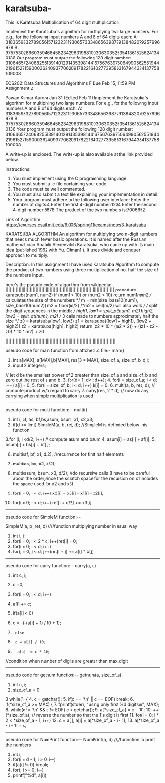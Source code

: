 # karatsuba-
This is Karatsuba Multiplication of 64 digit multiplication


Implement the Karatsuba's algorithm for multiplying two large numbers. 
For e.g., for the following input numbers A and B of 64 digits each:
A: 3183659832789056157123231193065733348656398779138482079257996978
B: 9757530286603594664582342963198810930630352535413615256241340136
Our program must output the following 128 digit number:
31064657240682551391401291435398144167567639750649905625519442196152715900036240937706209178221640277395863167944384137758109008



ECS202: Data Structures and Algorithms
F
Due Feb 15, 11:59 PM
Assignment 2

Pawan Kumar Aurora
Jan 31 (Edited Feb 11)
Implement the Karatsuba's algorithm for multiplying two large numbers. 
For e.g., for the following input numbers A and B of 64 digits each:
A: 3183659832789056157123231193065733348656398779138482079257996978
B: 9757530286603594664582342963198810930630352535413615256241340136
Your program must output the following 128 digit number:
31064657240682551391401291435398144167567639750649905625519442196152715900036240937706209178221640277395863167944384137758109008

A write-up is enclosed. The write-up is also available at the link provided below.

Instructions:
1. You must implement using the C programming language.
2. You must submit a .c file containing your code.
3. The code must be well commented.
4. You must also submit a text file explaining your implementation in detail.
5. Your program must adhere to the following user interface:
Enter the number of digits:4
Enter the first 4-digit number:1234
Enter the second 4-digit number:5678
The product of the two numbers is:7006652

Link of Algorithm
https://courses.csail.mit.edu/6.006/spring11/exams/notes3-karatsuba


KARATSUBA ALGORITHM
An algorithm for multiplying two n-digit numbers that needs much fewer basic operations. It is named
after the Russian mathematician Anatolii Alexeevitch Karatsuba, who came up with its main idea
(published 1962 with Yu. Ofman1 ). It uses divide and conquer approach to multiply.


Description: In this assignment I have used Karatsuba Algorithm to compute the product of two numbers using three multiplication of no. half the size of the numbers  input. 


here's the pseudo code of algorithm from wikipedia:-
||||||||||||||||||||||||||||||||||||||||||||||||||||||||||||||||||||||||||||
procedure karatsuba(num1, num2)
  if (num1 < 10) or (num2 < 10)
    return num1*num2
  /* calculates the size of the numbers */
  m = min(size_base10(num1), size_base10(num2))
  m2 = floor(m/2)
  /*m2 = ceil(m/2) will also work */
  /* split the digit sequences in the middle */
  high1, low1 = split_at(num1, m2)
  high2, low2 = split_at(num2, m2)
  /* 3 calls made to numbers approximately half the size */
  z0 = karatsuba(low1, low2)
  z1 = karatsuba((low1 + high1), (low2 + high2))
  z2 = karatsuba(high1, high2)
  return (z2 * 10 ^ (m2 * 2)) + ((z1 - z2 - z0) * 10 ^ m2) + z0

|||||||||||||||||||||||||||||||||||||||||||||||||||||||||||||||||||||||||||||

pseudo code for main function from attched .c file:-
main()
1. int a[MAX], a[MAX],b[MAX], res[3 * MAX], size_of_a, size_of_b, d,i;
2. input 2 integers;

// let d be the smallest power of 2 greater than size_of_a and size_of_b and zero out the rest of a and b.
3. for(d= 1; d<i; d++);
4. for(i = size_of_a; i < d; i++) a[i] = 0;
5. for(i = size_of_b; i < d; i++) b[i] = 0;
6. multi(a, b, res, d);
 // compute product w/o regard to carry
7. carry(res, 2 * d);
 // now do any carrying when simple multiplication is used


--------------------------------------------------------------

pseudo code for multi function:--
multi()

1. int i, af, as, bf,bs,asum, bsum, x1, x2,x3;]
2. if(d <= limt) SimpleM(a, b, ret, d);
 //SimpleM is definded below this function

3.for (i; i <d/2; i++)
// compute asum and bsum
  4. asum[i] = as[i] + af[i];
  5.  bsum[i] = bs[i] + bf[i];

6. multi(af, bf, x1, d/2); //recurrence for first half elements
 7.   multi(as, bs, x2, d/2);
 8.   multi(asum, bsum, x3, d/2);
//do recursive calls (I have to be careful about the order,since the scratch space for the recursion on x1 includes the space used for x2 and x3)

9. for(i = 0; i < d; i++) x3[i] = x3[i] - x1[i] - x2[i];
  10.   for(i = 0; i < d; i++) ret[i + d/2] += x3[i]


--------------------------------------------------------------
pseudo code for SimpleM function:--

SimpleM(a, b ,ret, d) ////function multiplying number in usual way
1. int i, j;
2. for(i = 0; i < 2 * d; i++)ret[i] = 0;
3. for(i = 0; i < d; i++) 
4.   for(j = 0; j < d; j++)ret[i + j] += a[i] * b[j];


--------------------------------------------------------------
pseudo code for carry function:--
carry(a, d)
1. int c, i;
2. c =0;
3. for(i = 0; i < d; i++) 
4.	a[i] += c;
5.  if(a[i] < 0) 
6.	 c = -(-(a[i] + 1) / 10 + 1);
        
7.		else 
8.		c = a[i] / 10;
  
 9.       a[i] -= c * 10;
//condition when number of digits are greater than max_digit


--------------------------------------------------------------
pseudo code for getnum function:--
getnum(a, size_of_a)
  1. int c, i;
2. size_of_a = 0

3 while(1) {
 4. c = getchar();
  5. if(c == '\n' || c == EOF) break;
 6. if(*size_of_a >= MAX) {
 7.     fprintf(stderr, "using only first %d digits\n", MAX);
  8.    while(c != '\n' && c != EOF) c = getchar();
 9.  a[*size_of_a] = c - '0';
10.   ++(*size_of_a);
// reverse the number so that the 1's digit is first
 11.   for(i = 0; i * 2 < *size_of_a - 1; i++) 
 12.       c = a[i], a[i] = a[*size_of_a - i - 1];
13.	a[*size_of_a - i - 1] = c;
    


--------------------------------------------------------------
pseudo code for NumPrint function:--
NumPrint(a, d) ////funnction to print the numbers
1. int i;
2. for(i = d - 1; i > 0; i--) 
  3. if(a[i] != 0) break;
4.  for(; i >= 0; i--) 
5. printf("%d", a[i]);



